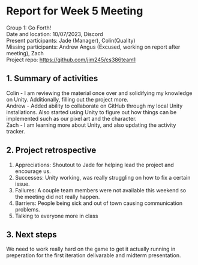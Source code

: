 # Report for Week 5 Meeting
Group 1: Go Forth! <br>
Date and location: 10/07/2023, Discord <br>
Present participants: Jade (Manager), Colin(Quality) <br>
Missing participants: Andrew Angus (Excused, working on report after meeting), Zach <br>
Project repo: https://github.com/jim245/cs386team1 <br>

## 1. Summary of activities
Colin - I am reviewing the material once over and solidifying my knowledge on Unity. Additionally, filling out the project more. <br>
Andrew - Added ability to collaborate on GitHub through my local Unity installations. Also started using Unity to figure out how things can be implemented such as our pixel art and the character. <br>
Zach - I am learning more about Unity, and also updating the activity tracker. <br>

## 2. Project retrospective
  1. Appreciations: Shoutout to Jade for helping lead the project and encourage us. <br>
  2. Successes: Unity working, was really struggling on how to fix a certain issue. <br>
  3. Failures: A couple team members were not available this weekend so the meeting did not really happen. <br>
  4. Barriers: People being sick and out of town causing communication problems. <br>
  5. Talking to everyone more in class <br>

## 3. Next steps
We need to work really hard on the game to get it actually running in preperation for the first iteration delivarable and midterm presentation. 
